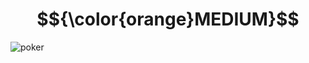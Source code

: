 # $${\color{orange}MEDIUM}$$
![poker](https://user-images.githubusercontent.com/65892342/236642151-a907a352-9f35-4c7d-be23-7c2c7f268e0c.svg)
